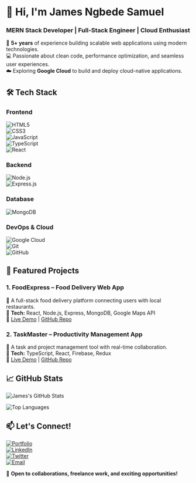 # 👋 Hi, I'm James Ngbede Samuel  
### **MERN Stack Developer | Full-Stack Engineer | Cloud Enthusiast**  

🚀 **5+ years** of experience building scalable web applications using modern technologies.  
💻 Passionate about clean code, performance optimization, and seamless user experiences.  
☁️ Exploring **Google Cloud** to build and deploy cloud-native applications.  

## **🛠️ Tech Stack**  

### **Frontend**  
![HTML5](https://img.shields.io/badge/HTML5-E34F26?style=for-the-badge&logo=html5&logoColor=white)  
![CSS3](https://img.shields.io/badge/CSS3-1572B6?style=for-the-badge&logo=css3&logoColor=white)  
![JavaScript](https://img.shields.io/badge/JavaScript-F7DF1E?style=for-the-badge&logo=javascript&logoColor=black)  
![TypeScript](https://img.shields.io/badge/TypeScript-007ACC?style=for-the-badge&logo=typescript&logoColor=white)  
![React](https://img.shields.io/badge/React-20232A?style=for-the-badge&logo=react&logoColor=61DAFB)  

### **Backend**  
![Node.js](https://img.shields.io/badge/Node.js-339933?style=for-the-badge&logo=nodedotjs&logoColor=white)  
![Express.js](https://img.shields.io/badge/Express.js-000000?style=for-the-badge&logo=express&logoColor=white)  

### **Database**  
![MongoDB](https://img.shields.io/badge/MongoDB-47A248?style=for-the-badge&logo=mongodb&logoColor=white)  

### **DevOps & Cloud**  
![Google Cloud](https://img.shields.io/badge/Google_Cloud-4285F4?style=for-the-badge&logo=google-cloud&logoColor=white)  
![Git](https://img.shields.io/badge/Git-F05032?style=for-the-badge&logo=git&logoColor=white)  
![GitHub](https://img.shields.io/badge/GitHub-100000?style=for-the-badge&logo=github&logoColor=white)  

## **📌 Featured Projects**  

### **1. FoodExpress – Food Delivery Web App**  
📍 A full-stack food delivery platform connecting users with local restaurants.  
🔹 **Tech:** React, Node.js, Express, MongoDB, Google Maps API  
🔹 [Live Demo](#) | [GitHub Repo](#)  

### **2. TaskMaster – Productivity Management App**  
📍 A task and project management tool with real-time collaboration.  
🔹 **Tech:** TypeScript, React, Firebase, Redux  
🔹 [Live Demo](#) | [GitHub Repo](#)  

## **📈 GitHub Stats**  

![James's GitHub Stats](https://github-readme-stats.vercel.app/api?username=JamesNgbede&show_icons=true&theme=radical)  

![Top Languages](https://github-readme-stats.vercel.app/api/top-langs/?username=JamesNgbede&layout=compact&theme=dark)  

## **📫 Let's Connect!**  

[![Portfolio](https://img.shields.io/badge/Portfolio-FF5722?style=for-the-badge&logo=google-chrome&logoColor=white)](https://jamesdev.com.ng)  
[![LinkedIn](https://img.shields.io/badge/LinkedIn-0077B5?style=for-the-badge&logo=linkedin&logoColor=white)](https://linkedin.com/in/blaspace)  
[![Twitter](https://img.shields.io/badge/Twitter-1DA1F2?style=for-the-badge&logo=twitter&logoColor=white)](https://twitter.com/jamesngbede)  
[![Email](https://img.shields.io/badge/Gmail-D14836?style=for-the-badge&logo=gmail&logoColor=white)](mailto:jamesngbede@gmail.com)  

🔹 **Open to collaborations, freelance work, and exciting opportunities!**  
